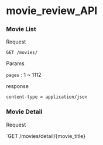 # movie_review_API



### Movie List

Request

`GET /movies/`

Params

`pages` : 1 ~ 1112

response

```
content-type = application/json
```





### Movie Detail 

Request

`GET /movies/detail/{movie_title}